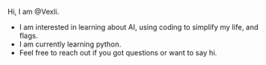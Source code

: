 Hi, I am @Vexli.
-  I am interested in learning about AI, using coding to simplify my life, and flags.
-  I am currently learning python.
-  Feel free to reach out if you got questions or want to say hi.
